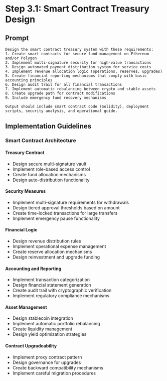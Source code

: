 # Step 3.1: Smart Contract Treasury Design

## Prompt

```
Design the smart contract treasury system with these requirements:
1. Create smart contracts for secure fund management on Ethereum and/or Polygon
2. Implement multi-signature security for high-value transactions
3. Design automated payment distribution system for service costs
4. Implement revenue allocation logic (operations, reserves, upgrades)
5. Create financial reporting mechanisms that comply with basic accounting principles
6. Design audit trail for all financial transactions
7. Implement automatic rebalancing between crypto and stable assets
8. Create upgrade path for contract modifications
9. Include emergency fund recovery mechanisms

Output should include smart contract code (Solidity), deployment scripts, security analysis, and operational guide.
```

## Implementation Guidelines

### Smart Contract Architecture

#### Treasury Contract
- Design secure multi-signature vault
- Implement role-based access control
- Create fund allocation mechanisms
- Design auto-distribution functionality

#### Security Measures
- Implement multi-signature requirements for withdrawals
- Design tiered approval thresholds based on amount
- Create time-locked transactions for large transfers
- Implement emergency pause functionality

#### Financial Logic
- Design revenue distribution rules
- Implement operational expense management
- Create reserve allocation mechanisms
- Design reinvestment and upgrade funding

#### Accounting and Reporting
- Implement transaction categorization
- Design financial statement generation
- Create audit trail with cryptographic verification
- Implement regulatory compliance mechanisms

#### Asset Management
- Design stablecoin integration
- Implement automatic portfolio rebalancing
- Create liquidity management
- Design yield optimization strategies

#### Contract Upgradeability
- Implement proxy contract pattern
- Design governance for upgrades
- Create backward compatibility mechanisms
- Implement careful migration procedures
